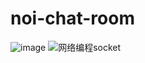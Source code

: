 # noi-chat-room
![image](https://user-images.githubusercontent.com/29948495/175318103-f0a07d08-64a9-46ab-943a-e1ce3e4bd7bc.png)
![网络编程socket](https://user-images.githubusercontent.com/29948495/175318769-3e6aa9c7-283f-4167-bd4b-4c6993d4929e.png)

